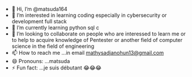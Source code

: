 - 👋 Hi, I’m @matsuda164
- 👀 I’m interested in learning coding especially in cybersecurity or development full stack
- 🌱 I’m currently learning python sql c
- 💞️ I’m looking to collaborate on people who are interessed to learn me or to help to acquire knowledge of Pentester or another field of computer science in the field of engineering
- 📫 How to reach me ...in email mathysadjanohun13@gmail.com
- 😄 Pronouns: ...matsuda
- ⚡ Fun fact: ...je suis débutant 😂😂😂

<!---
matsuda164/matsuda164 is a ✨ special ✨ repository because its `README.md` (this file) appears on your GitHub profile.
You can click the Preview link to take a look at your changes.
--->
